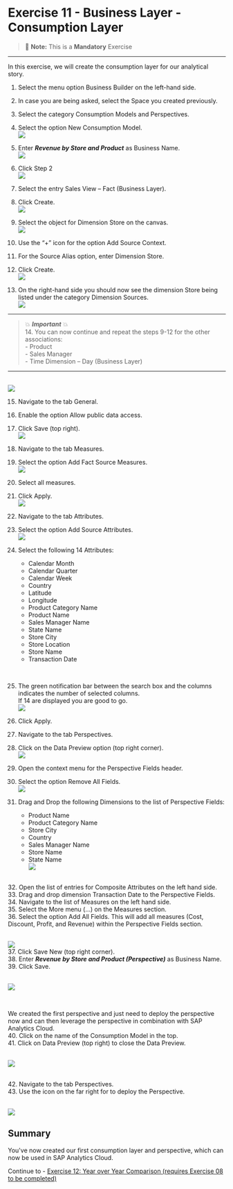# Exercise 11 - Business Layer - Consumption Layer

> :memo: **Note:** This is a <strong>Mandatory</strong>  Exercise

---

In this exercise, we will create the consumption layer for our analytical story.

1. Select the menu option Business Builder on the left-hand side.
2. In case you are being asked, select the Space you created previously.
3. Select the category Consumption Models and Perspectives.
4. Select the option New Consumption Model.
<br>![](images/00_00_0150.png) 

5. Enter ***Revenue by Store and Product*** as Business Name.
<br>![](images/00_00_0151.png) 

6. Click Step 2
<br>![](images/00_00_0152.png) 

7. Select the entry Sales View – Fact (Business Layer).
8. Click Create.
<br>![](images/00_00_0153.png) 

9. Select the object for Dimension Store on the canvas.
<br>![](images/00_00_0154.png) 

10. Use the “+” icon for the option Add Source Context.
11. For the Source Alias option, enter Dimension Store.
12. Click Create.
<br>![](images/00_00_0155.png) 

13. On the right-hand side you should now see the dimension Store being listed under the category Dimension
Sources.
<br>![](images/00_00_0169.png) 

---
> :boom: ***Important*** :boom: <br> 
> 14. You can now continue and repeat the steps 9-12 for the other associations:<br>- Product<br>- Sales Manager<br>- Time Dimension – Day (Business Layer)<br> 

---
<br>![](images/00_00_0171.png) 

15. Navigate to the tab General.
16. Enable the option Allow public data access.
17. Click Save (top right).
<br>![](images/00_00_0172.png) 

18. Navigate to the tab Measures.
19. Select the option Add Fact Source Measures.
<br>![](images/00_00_0157.png) 

20. Select all measures.
21. Click Apply.
<br>![](images/00_00_0158.png) 

22. Navigate to the tab Attributes.
23. Select the option Add Source Attributes.
<br>![](images/00_00_0159.png) 

24. Select the following 14 Attributes:<br><ul><li>Calendar Month</li><li>Calendar Quarter</li><li>Calendar Week</li><li>Country</li><li>Latitude</li><li>Longitude</li><li>Product Category Name</li><li>Product Name</li><li>Sales Manager Name</li><li>State Name</li><li>Store City</li><li>Store Location</li><li>Store Name</li><li>Transaction Date
<br>

25. The green notification bar between the search box and the columns indicates the number of selected columns. <br>If 14 are displayed you are good to go.
<br>![](images/00_00_0160.png) 

26. Click Apply.
27. Navigate to the tab Perspectives.
28. Click on the Data Preview option (top right corner).
<br>![](images/00_00_0161.png) 

29. Open the context menu for the Perspective Fields header.
30. Select the option Remove All Fields.
<br>![](images/00_00_0162.png) 


31. Drag and Drop the following Dimensions to the list of Perspective Fields:<br><ul><li>Product Name</li><li>Product Category Name</li><li>Store City</li><li>Country</li><li>Sales Manager Name</li><li>Store Name</li><li>State Name
<br>![](images/00_00_0173.png) 
   
<br>    
32. Open the list of entries for Composite Attributes on the left hand side.
<br>   
33. Drag and drop dimension Transaction Date to the Perspective Fields.
<br>
34. Navigate to the list of Measures on the left hand side.
<br>
35. Select the More menu (…) on the Measures section.
<br>
36. Select the option Add All Fields. This will add all measures (Cost, Discount, Profit, and Revenue) within the Perspective Fields section.
   
<br>![](images/00_00_0163.png) 
<br> 
37. Click Save New (top right corner).
<br> 
38. Enter ***Revenue by Store and Product (Perspective)*** as Business Name.
<br> 
39. Click Save.
   
<br>![](images/00_00_0165.png) 

<br> 

We created the first perspective and just need to deploy the perspective now and can then leverage the
perspective in combination with SAP Analytics Cloud.
<br>40. Click on the name of the Consumption Model in the top.
<br>41. Click on Data Preview (top right) to close the Data Preview.
   
<br>![](images/00_00_0167.png) 
<br> 

<br>42. Navigate to the tab Perspectives.
<br>43. Use the icon on the far right for to deploy the Perspective.
   
<br>![](images/00_00_0168.png) 
<br> 
## Summary

You've now created our first consumption layer and perspective, which can now be used in SAP Analytics Cloud.

Continue to - [Exercise 12: Year over Year Comparison (requires Exercise 08 to be completed) ](../ex12/README.md)
